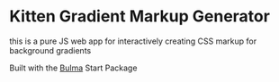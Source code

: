 # Kitten Gradient Markup Generator

this is a pure JS web app for interactively creating CSS markup for background gradients

Built with the [Bulma](http://bulma.io) Start Package

